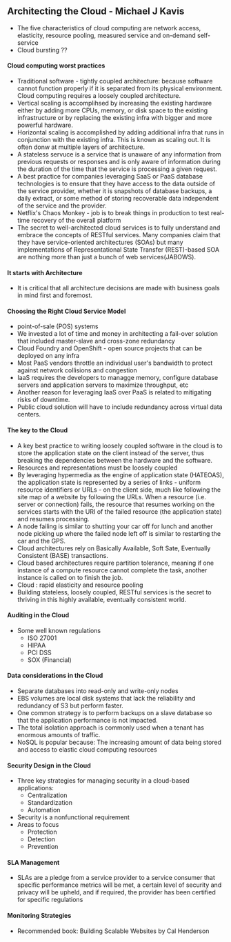 ## Architecting the Cloud - Michael J Kavis

- The five characteristics of cloud computing are network access, elasticity, resource pooling, measured service and on-demand self-service
- Cloud bursting ??

#### Cloud computing worst practices

- Traditional software - tightly coupled architecture: because software cannot function properly if it is separated from its physical environment. Cloud computing requires a loosely coupled architecture.
- Vertical scaling is accomplihsed by increasing the existing hardware either by adding more CPUs, memory, or disk space to the existing infrastructure or by replacing the existing infra with bigger and more powerful hardware.
- Horizontal scaling is accomplished by adding additional infra that runs in conjunction with the existing infra. This is known as scaling out. It is often donw at multiple layers of architecture.
- A stateless servuce is a service that is unaware of any information from previous requests or responses and is only aware of information during the duration of the time that the service is processing a given request.
- A best practice for companies leveraging SaaS or PaaS database technologies is to ensure that they have access to the data outside of the service provider, whether it is snapshots of database backups, a daily extract, or some method of storing recoverable data independent of the service and the provider.
- Netflix's Chaos Monkey - job is to break things in production to test real-time recovery of the overall platform
- The secret to well-architected cloud services is to fully understand and embrace the concepts of RESTful services. Many companies claim that they have service-oriented architectures (SOAs) but many implementations of Representational State Transfer (REST)-based SOA are nothing more than just a bunch of web services(JABOWS).

#### It starts with Architecture

- It is critical that all architecture decisions are made with business goals in mind first and foremost.

#### Choosing the Right Cloud Service Model

- point-of-sale (POS) systems
- We invested a lot of time and money in architecting a fail-over solution that included master-slave and cross-zone redundancy
- Cloud Foundry and OpenShift - open source projects that can be deployed on any infra
- Most PaaS vendors throttle an individual user's bandwidth to protect against network collisions and congestion
- IaaS requires the developers to managge memory, configure database servers and application servers to maximize throughput, etc
- Another reason for leveraging IaaS over PaaS is related to mitigating risks of downtime.
- Public cloud solution will have to include redundancy across virtual data centers.

#### The key to the Cloud

- A key best practice to writing loosely coupled software in the cloud is to store the application state on the client instead of the server, thus breaking the dependencies between the hardware and the software.
- Resources and representations must be loosely coupled
- By leveraging hypermedia as the engine of application state (HATEOAS), the application state is represented by a series of links - uniform resource identifiers or URLs - on the client side, much like following the site map of a website by following the URLs. When a resource (i.e. server or connection) fails, the resource that resumes working on the services starts with the URI of the failed resource (the application state) and resumes processing.
- A node failing is similar to shutting your car off for lunch and another node picking up where the failed node left off is similar to restarting the car and the GPS.
- Cloud architectures rely on Basically Available, Soft Sate, Eventually Consistent (BASE) transactions.
- Cloud based architectures require partition tolerance, meaning if one instance of a compute resource cannot complete the task, another instance is called on to finish the job.
- Cloud : rapid elasticity and resource pooling
- Building stateless, loosely coupled, RESTful services is the secret to thriving in this highly available, eventually consistent world.

#### Auditing in the Cloud

- Some well known regulations
  - ISO 27001
  - HIPAA
  - PCI DSS
  - SOX (Financial)

#### Data considerations in the Cloud

- Separate databases into read-only and write-only nodes
- EBS volumes are local disk systems that lack the reliability and redundancy of S3 but perform faster.
- One common strategy is to perform backups on a slave database so that the application performance is not impacted.
- The total isolation approach is commonly used when a tenant has enormous amounts of traffic.
- NoSQL is popular because: The increasing amount of data being stored and access to elastic cloud computing resources

#### Security Design in the Cloud

- Three key strategies for managing security in a cloud-based applications:
  - Centralization
  - Standardization
  - Automation
- Security is a nonfunctional requirement
- Areas to focus
  - Protection
  - Detection
  - Prevention

#### SLA Management

- SLAs are a pledge from a service provider to a service consumer that specific performance metrics will be met, a certain level of security and privacy will be upheld, and if required, the provider has been certified for specific regulations

#### Monitoring Strategies

- Recommended book: Building Scalable Websites by Cal Henderson

